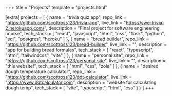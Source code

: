 +++
title = "Projects"
template = "projects.html"

[extra]
projects = [ 
    { name = "trivia quiz app", repo_link = "https://github.com/scottross123/trivia-app", live_link = "https://swe-trivia-2.herokuapp.com/", description = "Final project for software engineering course", tech_stack = [ "react", "javascript", "html", "css", "flask", "python", "sql", "postgres", "heroku" ] },
    { name = "bread builder", repo_link = "https://github.com/scottross123/bread-builder", live_link = "", description = "app for building bread formulas", tech_stack = [ "react", "typescript", "html", "tailwindcss", "vite" ] },
    { name = "personal site", repo_link = "https://github.com/scottross123/personal-site", live_link = "", description = "this website!", tech_stack = [ "html", "css", "zola" ] },
    { name = "desired dough temperature calculator", repo_link = "https://github.com/scottross123/ddt-calculator", live_link = "https://www.ddtcalculator.com", description = "website for calculating dough temp", tech_stack = [ "vite", "typescript", "html", "css" ] }
]
+++